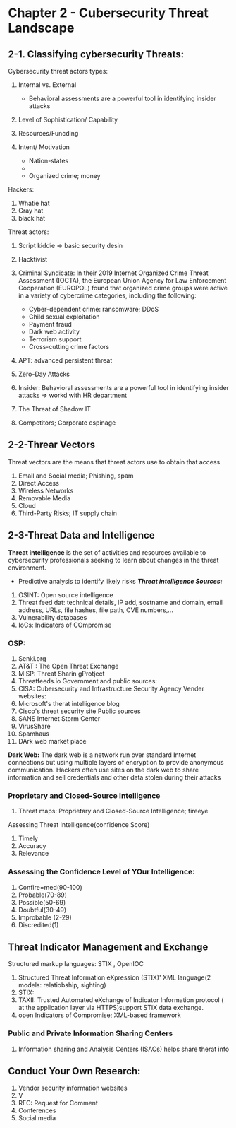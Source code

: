 # Chapter 2 - Cubersecurity Threat Landscape

## 2-1. Classifying cybersecurity Threats:

Cybersecurity threat actors types:
1. Internal vs. External
	* Behavioral assessments are a powerful tool in identifying insider attacks
3. Level of Sophistication/ Capability
 
4. Resources/Funcding
5. Intent/ Motivation
	* Nation-states
	* 
	* Organized crime; money


Hackers:
1. Whatie hat
2. Gray hat
3. black hat

Threat actors:
1. Script kiddie => basic security desin
2. Hacktivist
3. Criminal Syndicate: In their 2019 Internet Organized Crime Threat Assessment (IOCTA), the European Union Agency for Law Enforcement Cooperation (EUROPOL) found that organized crime groups were active in a variety of cybercrime categories, including the following:
	* Cyber-dependent crime: ransomware; DDoS
	* Child sexual exploitation
	* Payment fraud
	* Dark web activity
	* Terrorism support
	* Cross-cutting crime factors
	
5. APT: advanced persistent threat

6. Zero-Day Attacks
7. Insider: Behavioral assessments are a powerful tool in identifying insider attacks => workd with HR department
8. The Threat of Shadow IT
9. Competitors; Corporate espinage

## 2-2-Threar Vectors
Threat vectors  are the means that threat actors use to obtain that access.
1. Email and Social media; Phishing, spam 
2. Direct Access
3. Wireless Networks
4. Removable Media
5. Cloud
6. Third-Party Risks; IT supply chain

## 2-3-Threat Data and Intelligence

**Threat intelligence** is the set of activities and resources available to cybersecurity professionals seeking to learn about changes in the threat environment.
* Predictive analysis to identify likely risks
***Threat intelligence Sources:***
1. OSINT: Open source intelligence
2. Threat feed dat: technical details, IP add, sostname and domain, email address, URLs, file hashes, file path, CVE numbers,...
3. Vulnerability databases
4. IoCs: Indicators of COmpromise

### OSP:
1. Senki.org
2. AT&T : The Open Threat Exchange 
3. MISP: Threat Sharin gProtject
4. Threatfeeds.io
Government and public  sources:
5. CISA: Cubersecurity and Infrastructure Security Agency
Vender websites:
6. Microsoft's therat intelligence blog
7. Cisco's threat security site
Public sources
8. SANS Internet Storm Center
9. VirusShare
10. Spamhaus
11. DArk web market place

**Dark Web:** The dark web  is a network run over standard Internet connections but using multiple layers of encryption to provide anonymous communication. Hackers often use sites on the dark web to share information and sell credentials and other data stolen during their attacks

### Proprietary and Closed-Source Intelligence

1. Threat maps: Proprietary and Closed-Source Intelligence; fireeye

Assessing Threat Intelligence(confidence Score)
1. Timely
2. Accuracy 
3. Relevance 

### Assessing the Confidence Level of YOur Intelligence:
1. Confire=med(90-100)
2. Probable(70-89)
3. Possible(50-69)
4. Doubtful(30-49)
5. Improbable (2-29)
6. Discredited(1)

## Threat Indicator Management and Exchange
Structured markup languages: STIX , OpenIOC
1. Structured Threat Information eXpression (STIX)' XML language(2 models: relatiobship, sighting)
2. STIX: 
3. TAXII: Trusted Automated eXchange of Indicator Information protocol ( at the application layer via HTTPS)support STIX data exchange.
4. open Indicators of Compromise; XML-based framework

### Public and Private Information Sharing Centers
1. Information sharing and Analysis Centers (ISACs) helps share therat info

## Conduct Your Own Research:
1. Vendor security information websites
2. V
3. RFC: Request for Comment
4. Conferences 
5. Social media
